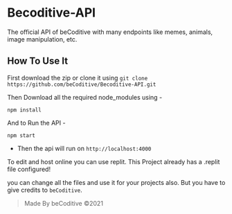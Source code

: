 # Becoditive-API
The official API of beCoditive with many endpoints like memes, animals, image manipulation, etc.

## How To Use It
First download the zip or clone it using ``git clone https://github.com/beCoditive/Becoditive-API.git``

Then Download all the required node_modules using -
```
npm install
```

And to Run the API -
```
npm start
```

- Then the api will run on `http://localhost:4000`

To edit and host online you can use replit. 
This Project already has a .replit file configured!

you can change all the files and use it for your projects also.
But you have to give credits to `beCoditive`.

> Made By beCoditive ©2021
